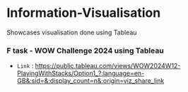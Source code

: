 # Information-Visualisation
Showcases visualisation done using Tableau
### F task - WOW Challenge 2024 using Tableau
 - `Link` : https://public.tableau.com/views/WOW2024W12-PlayingWithStacks/Option1_?:language=en-GB&:sid=&:display_count=n&:origin=viz_share_link
